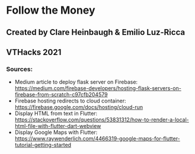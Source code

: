 # Follow the Money

## Created by Clare Heinbaugh & Emilio Luz-Ricca
## VTHacks 2021

### Sources:
- Medium article to deploy flask server on Firebase: https://medium.com/firebase-developers/hosting-flask-servers-on-firebase-from-scratch-c97cfb204579
- Firebase hosting redirects to cloud container: https://firebase.google.com/docs/hosting/cloud-run
- Display HTML from text in Flutter: https://stackoverflow.com/questions/53831312/how-to-render-a-local-html-file-with-flutter-dart-webview
- Display Google Maps with Flutter: https://www.raywenderlich.com/4466319-google-maps-for-flutter-tutorial-getting-started
